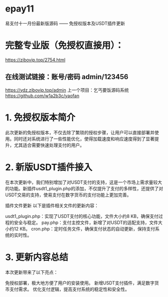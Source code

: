 # epay11
易支付十一月份最新版源码 —— 免授权版本及USDT插件更新
# 完整专业版（免授权直接用）：
https://zibovip.top/2754.html
## 在线测试链接：账号/密码   admin/123456
https://ydz.zibovip.top/admin
上一个项目：乞丐要饭源码系统
https://github.com/w1a2b3c/yaofan

# 1. 免授权版本简介
此次更新的免授权版本，不仅去除了繁琐的授权步骤，让用户可以直接部署并使用。同时还对系统进行了一些性能优化，使得加载速度和响应速度得到了显著提升，尤其适合需要快速处理支付的用户。

# 2. 新版USDT插件接入
在本次更新中，我们特别增加了对USDT支付的支持，这是一个市场上需求量较大的功能。新插件usdt1_plugin.php的添加，不仅提升了支付的多样性，还提供了对USDT交易的支持，使易支付在数字货币的支付功能上更加完善。

插件文件更新
以下是插件相关文件的更新内容：

usdt1_plugin.php：实现了USDT支付的核心功能，文件大小约8 KB，确保支付过程的安全与稳定。
pay.php：支付主控文件，新增了对USDT的适配支持，文件大小约12 KB。
cron.php：定时任务文件，确保支付状态的自动更新，保持支付系统的实时性。
# 3. 更新内容总结
本次更新带来了以下亮点：

免授权部署，极大地方便了用户的安装使用。
新增USDT支付插件，满足数字货币支付需求。
优化支付逻辑，提高支付系统的稳定性和安全性。
